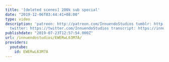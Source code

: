 ```yaml
---
title: '[deleted scenes] 200k sub special'
date: "2019-12-06T03:44:41+08:00"
type: video
description: 'patreon: http://patreon.com/InnuendoStudios tumblr: http://innuendostudios.tumblr.com
  twitter: https://twitter.com/InnuendoStudios transcript: https://innuendostudios.tumblr.com/post/186491585097/we-hit-200k-subscribers-holy-heck-heres-a'
publishdate: "2019-07-23T12:57:54.000Z"
url: /innuendostudios/EWERwL63M7A/
providers:
  youtube:
    id: EWERwL63M7A
---
```

